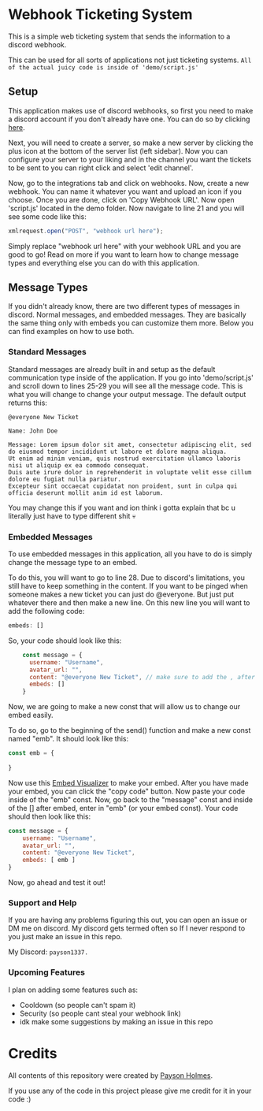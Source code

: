 # Webhook Ticketing System

This is a simple web ticketing system that sends the information to a discord webhook.

This can be used for all sorts of applications not just ticketing systems. ```All of the actual juicy code is inside of 'demo/script.js'```

## Setup

This application makes use of discord webhooks, so first you need to make a discord account if you don't already have one. You can do so by clicking [here](https://discord.com/register). 

Next, you will need to create a server, so make a new server by clicking the plus icon at the bottom of the server list (left sidebar). Now you can configure your server to your liking and in the channel you want the tickets to be sent to you can right click and select 'edit channel'.

Now, go to the integrations tab and click on webhooks. Now, create a new webhook. You can name it whatever you want and upload an icon if you choose. Once you are done, click on 'Copy Webhook URL'. Now open 'script.js' located in the demo folder. Now navigate to line 21 and you will see some code like this:

```js
xmlrequest.open("POST", "webhook url here");
```

Simply replace "webhook url here" with your webhook URL and you are good to go! Read on more if you want to learn how to change message types and everything else you can do with this application.

## Message Types

If you didn't already know, there are two different types of messages in discord. Normal messages, and embedded messages. They are basically the same thing only with embeds you can customize them more. Below you can find examples on how to use both.

### Standard Messages

Standard messages are already built in and setup as the default communication type inside of the application. If you go into 'demo/script.js' and scroll down to lines 25-29 you will see all the message code. This is what you will change to change your output message. The default output returns this:

```
@everyone New Ticket

Name: John Doe

Message: Lorem ipsum dolor sit amet, consectetur adipiscing elit, sed do eiusmod tempor incididunt ut labore et dolore magna aliqua. 
Ut enim ad minim veniam, quis nostrud exercitation ullamco laboris nisi ut aliquip ex ea commodo consequat. 
Duis aute irure dolor in reprehenderit in voluptate velit esse cillum dolore eu fugiat nulla pariatur. 
Excepteur sint occaecat cupidatat non proident, sunt in culpa qui officia deserunt mollit anim id est laborum.
```

You may change this if you want and ion think i gotta explain that bc u literally just have to type different shit 💀

### Embedded Messages

To use embedded messages in this application, all you have to do is simply change the message type to an embed.

To do this, you will want to go to line 28. Due to discord's limitations, you still have to keep something in the content. If you want to be pinged when someone makes a new ticket you can just do @everyone. But just put whatever there and then make a new line. On this new line you will want to add the following code:

```js
embeds: []
```

So, your code should look like this:

```js
    const message = {
      username: "Username",
      avatar_url: "",
      content: "@everyone New Ticket", // make sure to add the , after this line!!!
      embeds: []
    }
```

Now, we are going to make a new const that will allow us to change our embed easily.

To do so, go to the beginning of the send() function and make a new const named "emb". It should look like this:

```js
const emb = {
    
}
```

Now use this [Embed Visualizer](https://autocode.com/tools/discord/embed-builder/) to make your embed. After you have made your embed, you can click the "copy code" button. Now paste your code inside of the "emb" const. Now, go back to the "message" const and inside of the [] after embed, enter in "emb" (or your embed const). Your code should then look like this:

```js
const message = {
    username: "Username",
    avatar_url: "",
    content: "@everyone New Ticket",
    embeds: [ emb ]
}
```

Now, go ahead and test it out!

### Support and Help

If you are having any problems figuring this out, you can open an issue or DM me on discord. My discord gets termed often so If I never respond to you just make an issue in this repo.

My Discord: ``payson1337.``

### Upcoming Features

I plan on adding some features such as:

- Cooldown (so people can't spam it)
- Security (so people cant steal your webhook link)
- idk make some suggestions by making an issue in this repo

# Credits

All contents of this repository were created by [Payson Holmes](https://github.com/paysonism).

If you use any of the code in this project please give me credit for it in your code :)
